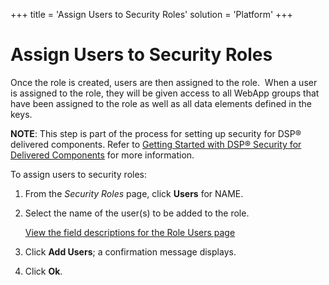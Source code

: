 +++
title = 'Assign Users to Security Roles'
solution = 'Platform'
+++

# Assign Users to Security Roles

Once the role is created, users are then assigned to the role.  When a
user is assigned to the role, they will be given access to all WebApp
groups that have been assigned to the role as well as all data elements
defined in the keys.

<span style="font-weight: bold;">NOTE</span>: This step is part of the
process for setting up security for DSP® delivered components. Refer to
[Getting Started with DSP® Security for Delivered
Components](GettingStartedwDSPSecurityDlvrdComps) for more
information.

To assign users to security roles:

1.  From the *Security Roles* page, click **Users** for NAME.

2.  Select the name of the user(s) to be added to the role.
    
    [View the field descriptions for the Role Users
    page](../Page_Desc/Role_Users)

3.  Click **Add Users**; a confirmation message displays.

4.  Click **Ok**.
